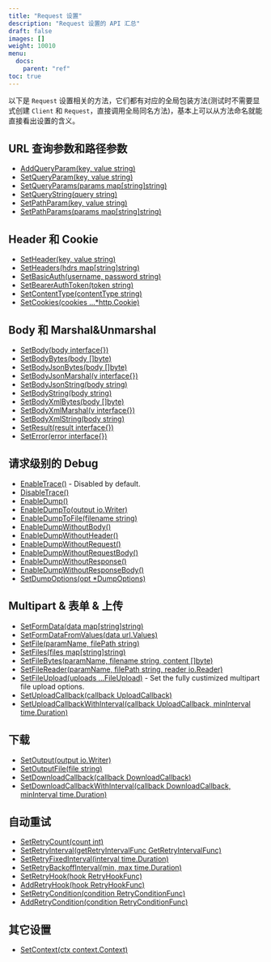 ```yaml
---
title: "Request 设置"
description: "Request 设置的 API 汇总"
draft: false
images: []
weight: 10010
menu:
  docs:
    parent: "ref"
toc: true
---
```


以下是 `Request` 设置相关的方法，它们都有对应的全局包装方法(测试时不需要显式创建 `Client` 和 `Request`，直接调用全局同名方法)，基本上可以从方法命名就能直接看出设置的含义。

## URL 查询参数和路径参数

* [AddQueryParam(key, value string)](https://pkg.go.dev/github.com/imroc/req/v3#Request.AddQueryParam)
* [SetQueryParam(key, value string)](https://pkg.go.dev/github.com/imroc/req/v3#Request.SetQueryParam)
* [SetQueryParams(params map[string]string)](https://pkg.go.dev/github.com/imroc/req/v3#Request.SetQueryParams)
* [SetQueryString(query string)](https://pkg.go.dev/github.com/imroc/req/v3#Request.SetQueryString)
* [SetPathParam(key, value string)](https://pkg.go.dev/github.com/imroc/req/v3#Request.SetPathParam)
* [SetPathParams(params map[string]string)](https://pkg.go.dev/github.com/imroc/req/v3#Request.SetPathParams)

## Header 和 Cookie

* [SetHeader(key, value string)](https://pkg.go.dev/github.com/imroc/req/v3#Request.SetHeader)
* [SetHeaders(hdrs map[string]string)](https://pkg.go.dev/github.com/imroc/req/v3#Request.SetHeaders)
* [SetBasicAuth(username, password string)](https://pkg.go.dev/github.com/imroc/req/v3#Request.SetBasicAuth)
* [SetBearerAuthToken(token string)](https://pkg.go.dev/github.com/imroc/req/v3#Request.SetBearerAuthToken)
* [SetContentType(contentType string)](https://pkg.go.dev/github.com/imroc/req/v3#Request.SetContentType)
* [SetCookies(cookies ...*http.Cookie)](https://pkg.go.dev/github.com/imroc/req/v3#Request.SetCookies)

## Body 和 Marshal&Unmarshal

* [SetBody(body interface{})](https://pkg.go.dev/github.com/imroc/req/v3#Request.SetBody)
* [SetBodyBytes(body []byte)](https://pkg.go.dev/github.com/imroc/req/v3#Request.SetBodyBytes)
* [SetBodyJsonBytes(body []byte)](https://pkg.go.dev/github.com/imroc/req/v3#Request.SetBodyJsonBytes)
* [SetBodyJsonMarshal(v interface{})](https://pkg.go.dev/github.com/imroc/req/v3#Request.SetBodyJsonMarshal)
* [SetBodyJsonString(body string)](https://pkg.go.dev/github.com/imroc/req/v3#Request.SetBodyJsonString)
* [SetBodyString(body string)](https://pkg.go.dev/github.com/imroc/req/v3#Request.SetBodyString)
* [SetBodyXmlBytes(body []byte)](https://pkg.go.dev/github.com/imroc/req/v3#Request.SetBodyXmlBytes)
* [SetBodyXmlMarshal(v interface{})](https://pkg.go.dev/github.com/imroc/req/v3#Request.SetBodyXmlMarshal)
* [SetBodyXmlString(body string)](https://pkg.go.dev/github.com/imroc/req/v3#Request.SetBodyXmlString)
* [SetResult(result interface{})](https://pkg.go.dev/github.com/imroc/req/v3#Request.SetResult)
* [SetError(error interface{})](https://pkg.go.dev/github.com/imroc/req/v3#Request.SetError)

## 请求级别的 Debug

* [EnableTrace()](https://pkg.go.dev/github.com/imroc/req/v3#Request.EnableTrace) - Disabled by default.
* [DisableTrace()](https://pkg.go.dev/github.com/imroc/req/v3#Request.DisableTrace)
* [EnableDump()](https://pkg.go.dev/github.com/imroc/req/v3#Request.EnableDump)
* [EnableDumpTo(output io.Writer)](https://pkg.go.dev/github.com/imroc/req/v3#Request.EnableDumpTo)
* [EnableDumpToFile(filename string)](https://pkg.go.dev/github.com/imroc/req/v3#Request.EnableDumpToFile)
* [EnableDumpWithoutBody()](https://pkg.go.dev/github.com/imroc/req/v3#Request.EnableDumpWithoutBody)
* [EnableDumpWithoutHeader()](https://pkg.go.dev/github.com/imroc/req/v3#Request.EnableDumpWithoutHeader)
* [EnableDumpWithoutRequest()](https://pkg.go.dev/github.com/imroc/req/v3#Request.EnableDumpWithoutRequest)
* [EnableDumpWithoutRequestBody()](https://pkg.go.dev/github.com/imroc/req/v3#Request.EnableDumpWithoutRequestBody)
* [EnableDumpWithoutResponse()](https://pkg.go.dev/github.com/imroc/req/v3#Request.EnableDumpWithoutResponse)
* [EnableDumpWithoutResponseBody()](https://pkg.go.dev/github.com/imroc/req/v3#Request.EnableDumpWithoutResponseBody)
* [SetDumpOptions(opt *DumpOptions)](https://pkg.go.dev/github.com/imroc/req/v3#Request.SetDumpOptions)

## Multipart & 表单 & 上传

* [SetFormData(data map[string]string)](https://pkg.go.dev/github.com/imroc/req/v3#Request.SetFormData)
* [SetFormDataFromValues(data url.Values)](https://pkg.go.dev/github.com/imroc/req/v3#Request.SetFormDataFromValues)
* [SetFile(paramName, filePath string)](https://pkg.go.dev/github.com/imroc/req/v3#Request.SetFile)
* [SetFiles(files map[string]string)](https://pkg.go.dev/github.com/imroc/req/v3#Request.SetFiles)
* [SetFileBytes(paramName, filename string, content []byte)](https://pkg.go.dev/github.com/imroc/req/v3#Request.SetFileBytes)
* [SetFileReader(paramName, filePath string, reader io.Reader)](https://pkg.go.dev/github.com/imroc/req/v3#Request.SetFileReader)
* [SetFileUpload(uploads ...FileUpload)](https://pkg.go.dev/github.com/imroc/req/v3#Request.SetFileUpload) - Set the fully custimized multipart file upload options.
* [SetUploadCallback(callback UploadCallback)](https://pkg.go.dev/github.com/imroc/req/v3#Request.SetUploadCallback)
* [SetUploadCallbackWithInterval(callback UploadCallback, minInterval time.Duration)](https://pkg.go.dev/github.com/imroc/req/v3#Request.SetUploadCallbackWithInterval)

## 下载

* [SetOutput(output io.Writer)](https://pkg.go.dev/github.com/imroc/req/v3#Request.SetOutput)
* [SetOutputFile(file string)](https://pkg.go.dev/github.com/imroc/req/v3#Request.SetOutputFile)
* [SetDownloadCallback(callback DownloadCallback)](https://pkg.go.dev/github.com/imroc/req/v3#Request.SetDownloadCallback)
* [SetDownloadCallbackWithInterval(callback DownloadCallback, minInterval time.Duration)](https://pkg.go.dev/github.com/imroc/req/v3#Request.SetDownloadCallbackWithInterval)

## 自动重试

* [SetRetryCount(count int)](https://pkg.go.dev/github.com/imroc/req/v3#Request.SetRetryCount)
* [SetRetryInterval(getRetryIntervalFunc GetRetryIntervalFunc)](https://pkg.go.dev/github.com/imroc/req/v3#Request.SetRetryInterval)
* [SetRetryFixedInterval(interval time.Duration)](https://pkg.go.dev/github.com/imroc/req/v3#Request.SetRetryFixedInterval)
* [SetRetryBackoffInterval(min, max time.Duration)](https://pkg.go.dev/github.com/imroc/req/v3#Request.SetRetryBackoffInterval)
* [SetRetryHook(hook RetryHookFunc)](https://pkg.go.dev/github.com/imroc/req/v3#Request.SetRetryHook)
* [AddRetryHook(hook RetryHookFunc)](https://pkg.go.dev/github.com/imroc/req/v3#Request.AddRetryHook)
* [SetRetryCondition(condition RetryConditionFunc)](https://pkg.go.dev/github.com/imroc/req/v3#Request.SetRetryCondition)
* [AddRetryCondition(condition RetryConditionFunc)](https://pkg.go.dev/github.com/imroc/req/v3#Request.AddRetryCondition)

## 其它设置

* [SetContext(ctx context.Context)](https://pkg.go.dev/github.com/imroc/req/v3#Request.SetContext)
